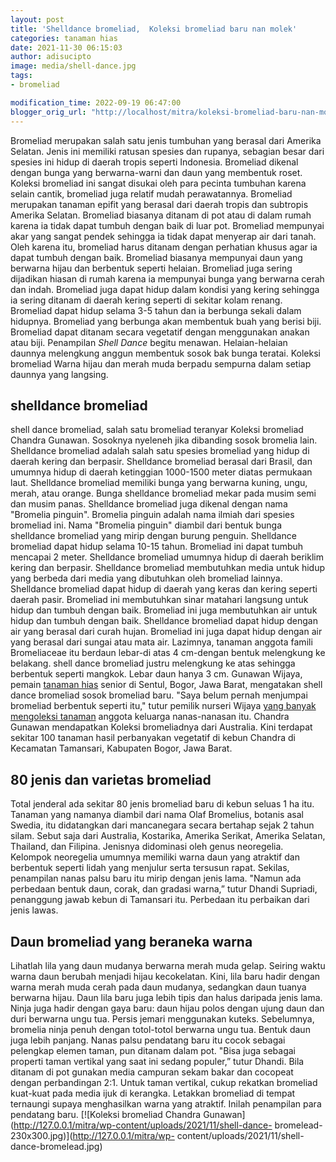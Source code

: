 ```yaml
---
layout: post
title: 'Shelldance bromeliad,  Koleksi bromeliad baru nan molek'
categories: tanaman hias
date: 2021-11-30 06:15:03
author: adisucipto
image: media/shell-dance.jpg
tags:
- bromeliad

modification_time: 2022-09-19 06:47:00
blogger_orig_url: "http://localhost/mitra/koleksi-bromeliad-baru-nan-molek.html"
---
```


Bromeliad merupakan salah satu jenis tumbuhan yang berasal dari Amerika
Selatan. Jenis ini memiliki ratusan spesies dan rupanya, sebagian besar dari
spesies ini hidup di daerah tropis seperti Indonesia. Bromeliad dikenal dengan
bunga yang berwarna-warni dan daun yang membentuk roset. Koleksi bromeliad ini
sangat disukai oleh para pecinta tumbuhan karena selain cantik, bromeliad juga
relatif mudah perawatannya. Bromeliad merupakan tanaman epifit yang berasal
dari daerah tropis dan subtropis Amerika Selatan. Bromeliad biasanya ditanam
di pot atau di dalam rumah karena ia tidak dapat tumbuh dengan baik di luar
pot. Bromeliad mempunyai akar yang sangat pendek sehingga ia tidak dapat
menyerap air dari tanah. Oleh karena itu, bromeliad harus ditanam dengan
perhatian khusus agar ia dapat tumbuh dengan baik. Bromeliad biasanya
mempunyai daun yang berwarna hijau dan berbentuk seperti helaian. Bromeliad
juga sering dijadikan hiasan di rumah karena ia mempunyai bunga yang berwarna
cerah dan indah. Bromeliad juga dapat hidup dalam kondisi yang kering sehingga
ia sering ditanam di daerah kering seperti di sekitar kolam renang. Bromeliad
dapat hidup selama 3-5 tahun dan ia berbunga sekali dalam hidupnya. Bromeliad
yang berbunga akan membentuk buah yang berisi biji. Bromeliad dapat ditanam
secara vegetatif dengan menggunakan anakan atau biji. Penampilan _Shell Dance_
begitu menawan. Helaian-helaian daunnya melengkung anggun membentuk sosok bak
bunga teratai. Koleksi bromeliad Warna hijau dan merah muda berpadu sempurna
dalam setiap daunnya yang langsing.

## shelldance bromeliad

shell dance bromeliad, salah satu bromeliad teranyar Koleksi bromeliad Chandra
Gunawan. Sosoknya nyeleneh jika dibanding sosok bromelia lain. Shelldance
bromeliad adalah salah satu spesies bromeliad yang hidup di daerah kering dan
berpasir. Shelldance bromeliad berasal dari Brasil, dan umumnya hidup di
daerah ketinggian 1000-1500 meter diatas permukaan laut. Shelldance bromeliad
memiliki bunga yang berwarna kuning, ungu, merah, atau orange. Bunga
shelldance bromeliad mekar pada musim semi dan musim panas. Shelldance
bromeliad juga dikenal dengan nama "Bromelia pinguin". Bromelia pinguin adalah
nama ilmiah dari spesies bromeliad ini. Nama "Bromelia pinguin" diambil dari
bentuk bunga shelldance bromeliad yang mirip dengan burung penguin. Shelldance
bromeliad dapat hidup selama 10-15 tahun. Bromeliad ini dapat tumbuh mencapai
2 meter. Shelldance bromeliad umumnya hidup di daerah beriklim kering dan
berpasir. Shelldance bromeliad membutuhkan media untuk hidup yang berbeda dari
media yang dibutuhkan oleh bromeliad lainnya. Shelldance bromeliad dapat hidup
di daerah yang keras dan kering seperti daerah pasir. Bromeliad ini
membutuhkan sinar matahari langsung untuk hidup dan tumbuh dengan baik.
Bromeliad ini juga membutuhkan air untuk hidup dan tumbuh dengan baik.
Shelldance bromeliad dapat hidup dengan air yang berasal dari curah hujan.
Bromeliad ini juga dapat hidup dengan air yang berasal dari sungai atau mata
air. Lazimnya, tanaman anggota famili Bromeliaceae itu berdaun lebar-di atas 4
cm-dengan bentuk melengkung ke belakang. shell dance bromeliad justru
melengkung ke atas sehingga berbentuk seperti mangkok. Lebar daun hanya 3 cm.
Gunawan Wijaya, pemain [tanaman hias](http://127.0.0.1/mitra/tanaman-hias
"tanaman hias") senior di Sentul, Bogor, Jawa Barat, mengatakan shell dance
bromeliad sosok bromeliad baru. "Saya belum pernah menjumpai bromeliad
berbentuk seperti itu," tutur pemilik nurseri Wijaya [yang banyak mengoleksi
tanaman](http://127.0.0.1/mitra/anda-sibuk-pilih-taman-saja-bromelia.html)
anggota keluarga nanas-nanasan itu. Chandra Gunawan mendapatkan Koleksi
bromeliadnya dari Australia. Kini terdapat sekitar 100 tanaman hasil
perbanyakan vegetatif di kebun Chandra di Kecamatan Tamansari, Kabupaten
Bogor, Jawa Barat.

## 80 jenis dan varietas bromeliad

Total jenderal ada sekitar 80 jenis bromeliad baru di kebun seluas 1 ha itu.
Tanaman yang namanya diambil dari nama Olaf Bromelius, botanis asal Swedia,
itu didatangkan dari mancanegara secara bertahap sejak 2 tahun silam. Sebut
saja dari Australia, Kostarika, Amerika Serikat, Amerika Selatan, Thailand,
dan Filipina. Jenisnya didominasi oleh genus neoregelia. Kelompok neoregelia
umumnya memiliki warna daun yang atraktif dan berbentuk seperti lidah yang
menjulur serta tersusun rapat. Sekilas, penampilan nanas palsu baru itu mirip
dengan jenis lama. "Namun ada perbedaan bentuk daun, corak, dan gradasi
warna,” tutur Dhandi Supriadi, penanggung jawab kebun di Tamansari itu.
Perbedaan itu perbaikan dari jenis lawas.

## Daun bromeliad yang beraneka warna

Lihatlah lila yang daun mudanya berwarna merah muda gelap. Seiring waktu warna
daun berubah menjadi hijau kecokelatan. Kini, lila baru hadir dengan warna
merah muda cerah pada daun mudanya, sedangkan daun tuanya berwarna hijau. Daun
lila baru juga lebih tipis dan halus daripada jenis lama. Ninja juga hadir
dengan gaya baru: daun hijau polos dengan ujung daun dan duri berwarna ungu
tua. Persis jemari menggunakan kuteks. Sebelumnya, bromelia ninja penuh dengan
totol-totol berwarna ungu tua. Bentuk daun juga lebih panjang. Nanas palsu
pendatang baru itu cocok sebagai pelengkap elemen taman, pun ditanam dalam
pot. "Bisa juga sebagai properti taman vertikal yang saat ini sedang populer,”
tutur Dhandi. Bila ditanam di pot gunakan media campuran sekam bakar dan
cocopeat dengan perbandingan 2:1. Untuk taman vertikal, cukup rekatkan
bromeliad kuat-kuat pada media ijuk di kerangka. Letakkan bromeliad di tempat
ternaungi supaya menghasilkan warna yang atraktif. Inilah penampilan para
pendatang baru. [![Koleksi bromeliad Chandra
Gunawan](http://127.0.0.1/mitra/wp-content/uploads/2021/11/shell-dance-
bromelead-230x300.jpg)](http://127.0.0.1/mitra/wp-
content/uploads/2021/11/shell-dance-bromelead.jpg)


